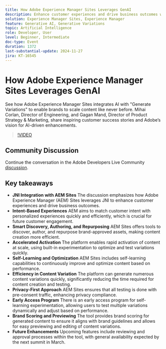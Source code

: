 ```yaml
---
title: How Adobe Experience Manager Sites Leverages GenAI
description: Enhance customer experiences and drive business outcomes with Adobe Experience Manager (AEM) Sites, leveraging JNI for intent-based experiences, smart content discovery, rapid activation, self-learning optimization, and privacy-first testing, with upcoming features for dynamic experimentation and brand scoring.
solution: Experience Manager Sites, Experience Manager
feature: Generative AI, Generative Variations
topic: Artificial Intelligence
role: Developer, User
level: Beginner, Intermediate
doc-type: Event
duration: 1372
last-substantial-update: 2024-11-27
jira: KT-16545
---
```


# How Adobe Experience Manager Sites Leverages GenAI

See how Adobe Experience Manager Sites integrates AI with "Generate Variations" to enable brands to scale content like never before. Mihai Corlan, Director of Engineering, and Gagan Mand, Director of Product Strategy & Marketing, share inspiring customer success stories and Adobe’s vision for AI-driven enhancements.

>[!VIDEO](https://video.tv.adobe.com/v/3439637/?learn=on&enablevpops)

## Community Discussion

Continue the conversation in the Adobe Developers Live Community [discussion](https://adobe.ly/40y5tUG).

## Key takeaways

* **JNI Integration with AEM Sites** The discussion emphasizes how Adobe Experience Manager (AEM) Sites leverages JNI to enhance customer experiences and drive business outcomes. ​
* **Intent-Based Experiences** AEM aims to match customer intent with personalized experiences quickly and efficiently, which is crucial for future customer engagement.
* **Smart Discovery, Authoring, and Repurposing** AEM Sites offers tools to discover, author, and repurpose brand-approved assets, making content creation more efficient.
* **Accelerated Activation** The platform enables rapid activation of content at scale, using built-in experimentation to optimize and test variations quickly.
* **Self-Learning and Optimization** AEM Sites includes self-learning capabilities to continuously improve and optimize content based on performance.
* **Efficiency in Content Variation** The platform can generate numerous content variations quickly, significantly reducing the time required for content creation and testing. ​
* **Privacy-First Approach** AEM Sites ensures that all testing is done with pre-consent traffic, enhancing privacy compliance.
* **Early Access Program** There is an early access program for self-learning experimentation, allowing users to test multiple variations dynamically and adjust based on performance.
* **Brand Scoring and Previewing** The tool provides brand scoring for generated content to ensure it aligns with brand guidelines and allows for easy previewing and editing of content variations.
* **Future Enhancements** Upcoming features include reviewing and approval processes within the tool, with general availability expected by the next summit in March. ​

